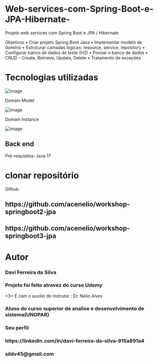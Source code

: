 # Web-services-com-Spring-Boot-e-JPA-Hibernate-
Projeto web services com Spring Boot e JPA / Hibernate 
 
Objetivos 
•	Criar projeto Spring Boot Java 
•	Implementar modelo de domínio 
•	Estruturar camadas lógicas: resource, service, repository 
•	Configurar banco de dados de teste (H2) 
•	Povoar o banco de dados 
•	CRUD - Create, Retrieve, Update, Delete • Tratamento de exceções 





#  Tecnologias utilizadas

![image](https://github.com/Davifs488/web-services-com-Spring-Boot-e-JPA-Hibernate-/assets/116277311/c2962a94-89b8-4f46-8e42-74da94abad92)



Domain Model 

![image](https://github.com/Davifs488/web-services-com-Spring-Boot-e-JPA-Hibernate-/assets/116277311/51326e60-53bc-4d36-bc79-eef0a3069f18)

Domain Instance 

![image](https://github.com/Davifs488/web-services-com-Spring-Boot-e-JPA-Hibernate-/assets/116277311/273baa6b-e074-4903-a9d0-109f28695a20)


## Back end
Pré-requisitos: Java 17

# clonar repositório
Github: 
<h2>https://github.com/acenelio/workshop-springboot2-jpa</h2>
<h2>https://github.com/acenelio/workshop-springboot3-jpa</h2>



# Autor
<h3>Davi Ferreira da Silva</h3>
<h3>Projeto foi feito atravez do curso Udemy</h3>
<3> E com o auxilio do instrutor : Dr. Nelio Alves </h3>
<h3>Aluno do curso superior de analise e desenvolvimento de sistema(UNOPAR)</h3>
<h3>Seu perfil<h3>
<h3>https://linkedin.com/in/davi-ferreira-da-silva-915a891a4</h3>
  <h3>sildv45@gmail.com</h3>

